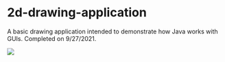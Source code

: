 # 2d-drawing-application
A basic drawing application intended to demonstrate how Java works with GUIs. Completed on 9/27/2021.


![](https://i.imgur.com/oGUVqBz.png)
